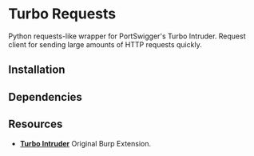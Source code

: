 # Turbo Requests
Python requests-like wrapper for PortSwigger's Turbo Intruder. Request client for sending large amounts of HTTP requests quickly.

## Installation


## Dependencies

## Resources
- **[Turbo Intruder](https://github.com/PortSwigger/turbo-intruder)** Original Burp Extension.
